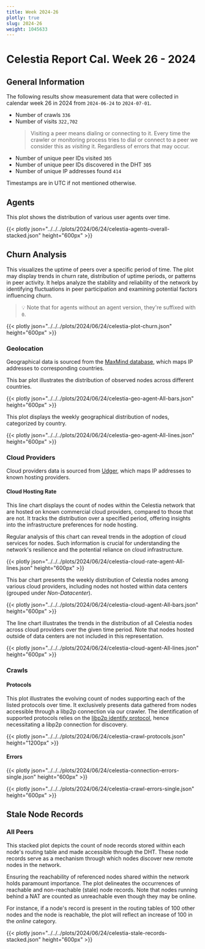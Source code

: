 ```yaml
---
title: Week 2024-26
plotly: true
slug: 2024-26
weight: 1045633
---
```


# Celestia Report Cal. Week 26 - 2024

## General Information

The following results show measurement data that were collected in calendar week 26 in 2024 from `2024-06-24` to `2024-07-01`.

- Number of crawls `336`
- Number of visits `322,702`
  > Visiting a peer means dialing or connecting to it. Every time the crawler or monitoring process tries to dial or connect to a peer we consider this as _visiting_ it. Regardless of errors that may occur.
- Number of unique peer IDs visited `305`
- Number of unique peer IDs discovered in the DHT `305`
- Number of unique IP addresses found `414`

Timestamps are in UTC if not mentioned otherwise.

## Agents

This plot shows the distribution of various user agents over time.

{{< plotly json="../../../plots/2024/06/24/celestia-agents-overall-stacked.json" height="600px" >}}

## Churn Analysis

This visualizes the uptime of peers over a specific period of time. The plot may display trends in churn rate, distribution of uptime periods, or patterns in peer activity. It helps analyze the stability and reliability of the network by identifying fluctuations in peer participation and examining potential factors influencing churn.

> 💡 Note that for agents without an agent version, they're suffixed with `0`.

{{< plotly json="../../../plots/2024/06/24/celestia-plot-churn.json" height="600px" >}}

### Geolocation

Geographical data is sourced from the [MaxMind database](https://www.maxmind.com), which maps IP addresses to corresponding countries.

This bar plot illustrates the distribution of observed nodes across different countries.

{{< plotly json="../../../plots/2024/06/24/celestia-geo-agent-All-bars.json" height="600px" >}}

This plot displays the weekly geographical distribution of nodes, categorized by country.

{{< plotly json="../../../plots/2024/06/24/celestia-geo-agent-All-lines.json" height="600px" >}}

### Cloud Providers

Cloud providers data is sourced from [Udger](https://udger.com/resources/datacenter-list), which maps IP addresses to known hosting providers.

#### Cloud Hosting Rate

This line chart displays the count of nodes within the Celestia network that are hosted on known commercial cloud providers, compared to those that are not. It tracks the distribution over a specified period, offering insights into the infrastructure preferences for node hosting.

Regular analysis of this chart can reveal trends in the adoption of cloud services for nodes. Such information is crucial for understanding the network's resilience and the potential reliance on cloud infrastructure.

{{< plotly json="../../../plots/2024/06/24/celestia-cloud-rate-agent-All-lines.json" height="600px" >}}

This bar chart presents the weekly distribution of Celestia nodes among various cloud providers, including nodes not hosted within data centers (grouped under _Non-Datacenter_).

{{< plotly json="../../../plots/2024/06/24/celestia-cloud-agent-All-bars.json" height="600px" >}}

The line chart illustrates the trends in the distribution of all Celestia nodes across cloud providers over the given time period. Note that nodes hosted outside of data centers are not included in this representation.

{{< plotly json="../../../plots/2024/06/24/celestia-cloud-agent-All-lines.json" height="600px" >}}

### Crawls

#### Protocols

This plot illustrates the evolving count of nodes supporting each of the listed protocols over time. It exclusively presents data gathered from nodes accessible through a libp2p connection via our crawler. The identification of supported protocols relies on the [libp2p identify protocol](https://github.com/libp2p/specs/tree/master/identify), hence necessitating a libp2p connection for discovery.

{{< plotly json="../../../plots/2024/06/24/celestia-crawl-protocols.json" height="1200px" >}}

#### Errors

{{< plotly json="../../../plots/2024/06/24/celestia-connection-errors-single.json" height="600px" >}}

{{< plotly json="../../../plots/2024/06/24/celestia-crawl-errors-single.json" height="600px" >}}


## Stale Node Records

### All Peers

This stacked plot depicts the count of node records stored within each node's routing table and made accessible through the DHT. These node records serve as a mechanism through which nodes discover new remote nodes in the network.

Ensuring the reachability of referenced nodes shared within the network holds paramount importance. The plot delineates the occurrences of reachable and non-reachable (stale) node records. Note that nodes running behind a NAT are counted as unreachable even though they may be online.

For instance, if a node's record is present in the routing tables of 100 other nodes and the node is reachable, the plot will reflect an increase of 100 in the _online_ category.

{{< plotly json="../../../plots/2024/06/24/celestia-stale-records-stacked.json" height="600px" >}}